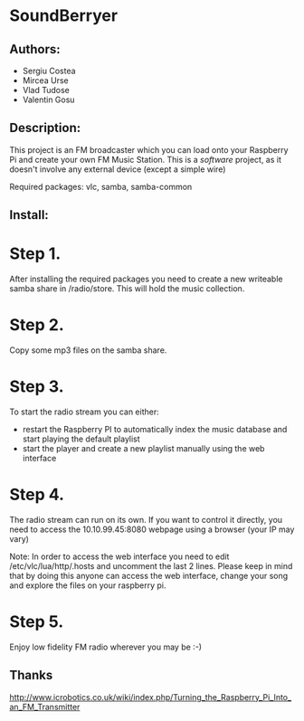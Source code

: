 SoundBerryer
===========

Authors:
----------

- Sergiu Costea
- Mircea Urse
- Vlad Tudose
- Valentin Gosu

Description:
----------

This project is an FM broadcaster which you can load onto your Raspberry Pi and create your own FM Music Station.
This is a *software* project, as it doesn't involve any external device (except a simple wire)


Required packages:
vlc, samba, samba-common


Install:
----------

Step 1.
=======

After installing the required packages you need to create a new writeable 
samba share in /radio/store. This will hold the music collection.


Step 2.
=======

Copy some mp3 files on the samba share.


Step 3.
=======

To start the radio stream you can either:
  * restart the Raspberry PI to automatically index the music database
and start playing the default playlist
  * start the player and create a new playlist manually using the web
interface


Step 4.
=======

The radio stream can run on its own. If you want to control it directly,
you need to access the 10.10.99.45:8080 webpage using a browser (your
IP may vary)

Note:
In order to access the web interface you need to edit /etc/vlc/lua/http/.hosts and uncomment the last 2 lines. Please keep in mind that by doing this anyone can access the web interface, change your song and explore the files on your raspberry pi.


Step 5.
=======

Enjoy low fidelity FM radio wherever you may be :-)


Thanks
-------

http://www.icrobotics.co.uk/wiki/index.php/Turning_the_Raspberry_Pi_Into_an_FM_Transmitter

